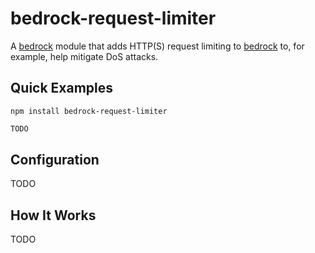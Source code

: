 # bedrock-request-limiter

A [bedrock][] module that adds HTTP(S) request limiting to [bedrock][] to,
for example, help mitigate DoS attacks.

## Quick Examples

```
npm install bedrock-request-limiter
```

```js
TODO
```

## Configuration

TODO

## How It Works

TODO

[bedrock]: https://github.com/digitalbazaar/bedrock
